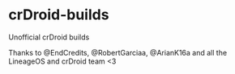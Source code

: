 # crDroid-builds
Unofficial crDroid builds

Thanks to @EndCredits, @RobertGarciaa, @ArianK16a and all the LineageOS and crDroid team <3
